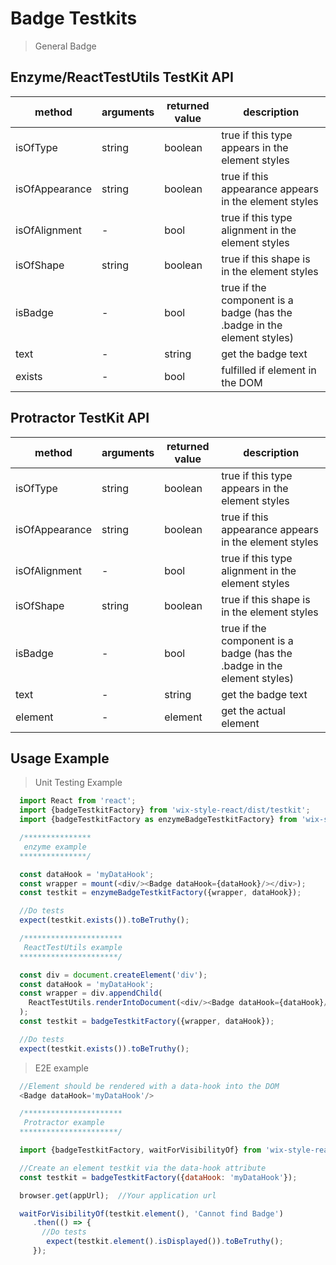 # Badge Testkits

> General Badge

## Enzyme/ReactTestUtils TestKit API

| method | arguments | returned value | description |
|--------|-----------|----------------|-------------|
| isOfType | string | boolean | true if this type appears in the element styles |
| isOfAppearance | string | boolean | true if this appearance appears in the element styles  |
| isOfAlignment | - | bool | true if this type alignment in the element styles |
| isOfShape | string | boolean | true if this shape is in the element styles |
| isBadge | - | bool | true if the component is a badge (has the .badge in the element styles) |
| text | - | string | get the badge text |
| exists | - | bool | fulfilled if element in the DOM |

## Protractor TestKit API

| method | arguments | returned value | description |
|--------|-----------|----------------|-------------|
| isOfType | string | boolean | true if this type appears in the element styles |
| isOfAppearance | string | boolean | true if this appearance appears in the element styles  |
| isOfAlignment | - | bool | true if this type alignment in the element styles |
| isOfShape | string | boolean | true if this shape is in the element styles |
| isBadge | - | bool | true if the component is a badge (has the .badge in the element styles) |
| text | - | string | get the badge text |
| element | - | element | get the actual element |

## Usage Example

> Unit Testing Example
```javascript
  import React from 'react';
  import {badgeTestkitFactory} from 'wix-style-react/dist/testkit';
  import {badgeTestkitFactory as enzymeBadgeTestkitFactory} from 'wix-style-react/dist/testkit/enzyme';

  /***************
   enzyme example
  ***************/

  const dataHook = 'myDataHook';
  const wrapper = mount(<div/><Badge dataHook={dataHook}/></div>);
  const testkit = enzymeBadgeTestkitFactory({wrapper, dataHook});

  //Do tests
  expect(testkit.exists()).toBeTruthy();

  /**********************
   ReactTestUtils example
  **********************/

  const div = document.createElement('div');
  const dataHook = 'myDataHook';
  const wrapper = div.appendChild(
    ReactTestUtils.renderIntoDocument(<div/><Badge dataHook={dataHook}/></div>, {dataHook})
  );
  const testkit = badgeTestkitFactory({wrapper, dataHook});

  //Do tests
  expect(testkit.exists()).toBeTruthy();
```


> E2E example
```javascript
  //Element should be rendered with a data-hook into the DOM
  <Badge dataHook='myDataHook'/>

  /**********************
   Protractor example
  **********************/

  import {badgeTestkitFactory, waitForVisibilityOf} from 'wix-style-react/dist/testkit/protractor';

  //Create an element testkit via the data-hook attribute
  const testkit = badgeTestkitFactory({dataHook: 'myDataHook'});

  browser.get(appUrl);  //Your application url

  waitForVisibilityOf(testkit.element(), 'Cannot find Badge')
     .then(() => {
       //Do tests
        expect(testkit.element().isDisplayed()).toBeTruthy();
     });
```
